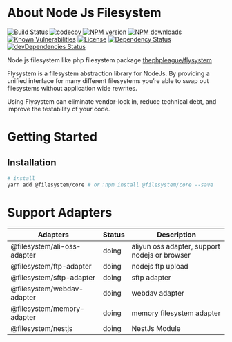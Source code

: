 # About Node Js Filesystem


[![Build Status](https://img.shields.io/travis/lywzx/node-js-filesystem/master.svg)](https://travis-ci.org/lywzx/node-js-filesystem)
[![codecov](https://codecov.io/gh/lywzx/node-js-filesystem/branch/master/graph/badge.svg)](https://codecov.io/gh/lywzx/node-js-filesystem)
[![NPM version](https://img.shields.io/npm/v/@filesystem/core.svg?style=flat-square)](https://www.npmjs.com/package/@filesystem/core)
[![NPM downloads](https://img.shields.io/npm/dm/@filesystem/core.svg?style=flat-square)](https://www.npmjs.com/package/@filesystem/core)
[![Known Vulnerabilities](https://snyk.io/test/github/lywzx/node-js-filesystem/badge.svg?targetFile=package.json)](https://snyk.io/test/github/lywzx/node-js-filesystem?targetFile=package.json)
[![License](https://img.shields.io/npm/l/js-filesystem.svg?sanitize=true)](https://www.npmjs.com/package/js-filesystem)
[![Dependency Status](https://david-dm.org/lywzx/node-js-filesystem.svg)](https://david-dm.org/lywzx/node-js-filesystem)
[![devDependencies Status](https://david-dm.org/lywzx/node-js-filesystem/dev-status.svg)](https://david-dm.org/lywzx/node-js-filesystem?type=dev)

Node js filesystem like php filesystem package [thephpleague/flysystem](https://flysystem.thephpleague.com/)

Flysystem is a filesystem abstraction library for NodeJs. By providing a unified interface for many different filesystems you’re able to swap out filesystems without application wide rewrites.

Using Flysystem can eliminate vendor-lock in, reduce technical debt, and improve the testability of your code.

# Getting Started

## Installation

```bash
# install
yarn add @filesystem/core # or：npm install @filesystem/core --save
```

# Support Adapters

Adapters | Status | Description
---|---|---
@filesystem/ali-oss-adapter | doing       | aliyun oss adapter, support nodejs or browser
@filesystem/ftp-adapter     | doing       | nodejs ftp upload
@filesystem/sftp-adapter    | doing       | sftp adapter
@filesystem/webdav-adapter  | doing       | webdav adapter
@filesystem/memory-adapter  | doing       | memory filesystem adapter
@filesystem/nestjs          | doing       | NestJs Module



